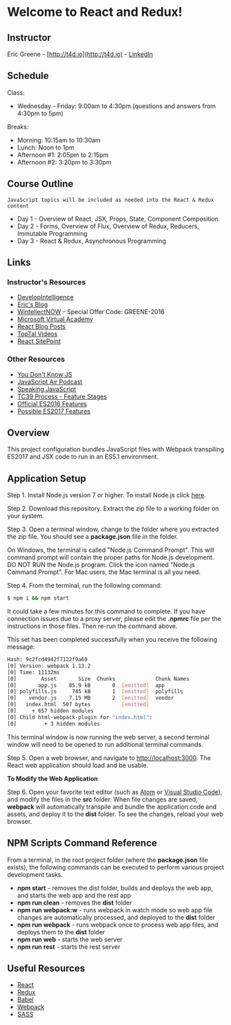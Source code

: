 # Welcome to React and Redux!

## Instructor

Eric Greene - [http://t4d.io](http://t4d.io) - [LinkedIn](https://www.linkedin.com/in/ericwgreene)

## Schedule

Class:
- Wednesday - Friday: 9:00am to 4:30pm (questions and answers from 4:30pm to 5pm)

Breaks:
- Morning: 10:15am to 10:30am
- Lunch: Noon to 1pm
- Afternoon #1: 2:05pm to 2:15pm
- Afternoon #2: 3:20pm to 3:30pm

## Course Outline

	JavaScript topics will be included as needed into the React & Redux content

- Day 1 - Overview of React, JSX, Props, State, Component Composition
- Day 2 - Forms, Overview of Flux, Overview of Redux, Reducers, Immutable Programming
- Day 3 - React & Redux, Asynchronous Programming 

## Links

### Instructor's Resources

- [DevelopIntelligence](http://www.developintelligence.com/)
- [Eric's Blog](http://t4d.io/)
- [WintellectNOW](https://www.wintellectnow.com/Home/Instructor?instructorId=EricGreene) - Special Offer Code: GREENE-2016
- [Microsoft Virtual Academy](https://mva.microsoft.com/search/SearchResults.aspx#!q=Eric%20Greene&lang=1033)
- [React Blog Posts](https://github.com/training4developers/react-flux-blog)
- [TopTal Videos](https://www.toptal.com/videos)
- [React SitePoint](http://www.sitepoint.com/author/ericgreene/)

### Other Resources

- [You Don't Know JS](https://github.com/getify/You-Dont-Know-JS)
- [JavaScript Air Podcast](http://javascriptair.podbean.com/)
- [Speaking JavaScript](http://speakingjs.com/es5/)
- [TC39 Process - Feature Stages](http://www.2ality.com/2015/11/tc39-process.html)
- [Official ES2016 Features](http://www.2ality.com/2016/01/ecmascript-2016.html)
- [Possible ES2017 Features](http://www.2ality.com/2016/02/ecmascript-2017.html)

## Overview

This project configuration bundles JavaScript files with Webpack transpiling ES2017 and JSX code to run in an ES5.1 environment.

## Application Setup

Step 1. Install Node.js version 7 or higher. To install Node.js click [here](https://nodejs.org).

Step 2. Download this repository. Extract the zip file to a working folder on your system.

Step 3. Open a terminal window, change to the folder where you extracted the zip file. You should see a **package.json** file in the folder.

On Windows, the terminal is called "Node.js Command Prompt". This will command prompt will contain the proper paths for Node.js development. DO NOT RUN the Node.js program. Click the icon named "Node.js Command Prompt". For Mac users, the Mac terminal is all you need.

Step 4. From the terminal, run the following command:

```bash
$ npm i && npm start
```

It could take a few minutes for this command to complete. If you have connection issues due to a proxy server, please edit the **.npmrc** file per the instructions in those files. Then re-run the command above.

This set has been completed successfully when you receive the following message:

```bash
Hash: 9c2fcd4942f7122f9a69
[0] Version: webpack 1.13.2
[0] Time: 11132ms
[0]        Asset       Size  Chunks             Chunk Names
[0]       app.js    85.9 kB       0  [emitted]  app
[0] polyfills.js     745 kB       1  [emitted]  polyfills
[0]    vendor.js    7.15 MB       2  [emitted]  vendor
[0]   index.html  507 bytes          [emitted]  
[0]     + 657 hidden modules
[0] Child html-webpack-plugin for "index.html":
[0]         + 3 hidden modules
```

This terminal window is now running the web server, a second terminal window will need to be opened to run additional terminal commands.

Step 5. Open a web browser, and navigate to [http://localhost:3000](http://localhost:3000).  The React web application should load and be usable.

**To Modify the Web Application**

Step 6. Open your favorite text editor (such as [Atom](https://atom.io/) or [Visual Studio Code](https://code.visualstudio.com)), and modify the files in the **src** folder. When file changes are saved, **webpack** will automatically transpile and bundle the application code and assets, and deploy it to the **dist** folder. To see the changes, reload your web browser.

## NPM Scripts Command Reference

From a terminal, in the root project folder (where the **package.json** file exists), the following commands can be executed to perform various project development tasks.

- **npm start** - removes the dist folder, builds and deploys the web app, and starts the web app and the rest app
- **npm run clean** - removes the **dist** folder
- **npm run webpack:w** - runs webpack in watch mode so web app file changes are automatically processed, and deployed to the **dist** folder
- **npm run webpack** - runs webpack once to process web app files, and deploys them to the **dist** folder
- **npm run web** - starts the web server
- **npm run rest** - starts the rest server

## Useful Resources

- [React](https://facebook.github.io/react/)
- [Redux](https://github.com/reactjs/redux)
- [Babel](https://babeljs.io/)
- [Webpack](https://webpack.github.io/)
- [SASS](http://sass-lang.com/)